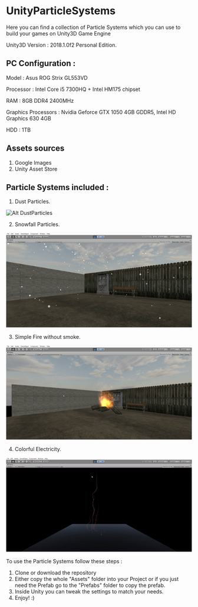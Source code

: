 # UnityParticleSystems

Here you can find a collection of Particle Systems which you can use to build your games on Unity3D Game Engine

Unity3D Version : 2018.1.0f2 Personal Edition.

## PC Configuration : 
  Model : Asus ROG Strix GL553VD
  
  Processor : Intel Core i5 7300HQ + Intel HM175 chipset 
  
  RAM : 8GB DDR4 2400MHz  
  
  Graphics Processors : Nvidia Geforce GTX 1050 4GB GDDR5, Intel HD Graphics 630 4GB  
  
  HDD : 1TB
## Assets sources
  1. Google Images
  2. Unity Asset Store

## Particle Systems included : 
  1. Dust Particles.
    
   ![Alt DustParticles](https://github.com/khannishat67/UnityParticleSystems/blob/master/Gifs/DustParticles.gif)

  2. Snowfall Particles. 
  
   ![Alt Snowfall](https://github.com/khannishat67/UnityParticleSystems/blob/master/Gifs/ezgif.com-video-to-gif.gif)
    
  3. Simple Fire without smoke.
  
   ![Alt SimpleFire](https://github.com/khannishat67/UnityParticleSystems/blob/master/Gifs/firesimple.gif)
   
  4. Colorful Electricity.
   
   ![Alt ColorfulElectricity](https://github.com/khannishat67/UnityParticleSystems/blob/master/Gifs/electricity.gif)





To use the Particle Systems follow these steps : 
  1. Clone or download the repository
  2. Either copy the whole "Assets" folder into your Project or if you just need the Prefab go to the "Prefabs" folder to copy the prefab.
  3. Inside Unity you can tweak the settings to match your needs.
  4. Enjoy! :)
